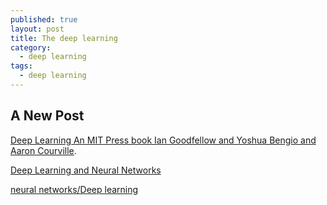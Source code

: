 ```yaml
---
published: true
layout: post
title: The deep learning
category:
  - deep learning
tags:
  - deep learning
---
```

## A New Post


[Deep Learning An MIT Press book Ian Goodfellow and Yoshua Bengio and Aaron Courville](http://www.deeplearningbook.org/).


[Deep Learning and Neural Networks](https://cs.jhu.edu/~kevinduh/a/deep2014/)


[neural networks/Deep learning](http://info.usherbrooke.ca/hlarochelle/neural_networks/content.html)
